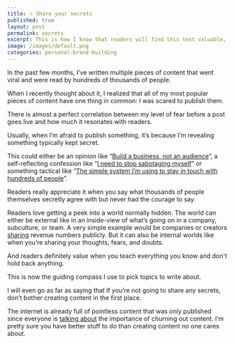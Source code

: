 ```yaml
---
title: ⭐️ Share your secrets
published: true
layout: post
permalink: secrets
excerpt: This is how I know that readers will find this text valuable, that this content will resonate with people and it is worth my time writing it.  
image: /images/default.png
categories: personal-brand-building
---
```


In the past few months, I’ve written multiple pieces of content that went viral and were read by hundreds of thousands of people.

When I recently thought about it, I realized that all of my most popular pieces of content have one thing in common: I was scared to publish them.

There is almost a perfect correlation between my level of fear before a post goes live and how much it resonates with readers.

Usually, when I’m afraid to publish something, it’s because I’m revealing something typically kept secret.

This could either be an opinion like “[Build a business, not an audience](https://jakobgreenfeld.com/build_an_audience)”, a self-reflecting confession like “[I need to stop sabotaging myself](https://jakobgreenfeld.com/self-sabotage)” or something tactical like “[The simple system I’m using to stay in touch with hundreds of people](https://jakobgreenfeld.com/stay-in-touch)”.

Readers really appreciate it when you say what thousands of people themselves secretly agree with but never had the courage to say.

Readers love getting a peek into a world normally hidden. The world can either be external like in an inside-view of what’s going on in a company, subculture, or team. A very simple example would be companies or creators [sharing](https://twitter.com/levelsio/status/968219339588493312) revenue numbers publicly. But it can also be internal worlds like when you’re sharing your thoughts, fears, and doubts. 

And readers definitely value when you teach everything you know and don't hold back anything.

This is now the guiding compass I use to pick topics to write about. 

I will even go as far as saying that if you’re not going to share any secrets, don’t bother creating content in the first place.

The internet is already full of pointless content that was only published since everyone is [talking about](https://www.youtube.com/watch?v=cubPiuD7_dA) the importance of churning out content. I’m pretty sure you have better stuff to do than creating content no one cares about.
